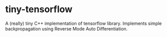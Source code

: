 # tiny-tensorflow
A (really) tiny C++ implementation of tensorflow library.
Implements simple backpropagation using Reverse Mode Auto Differentiation.
